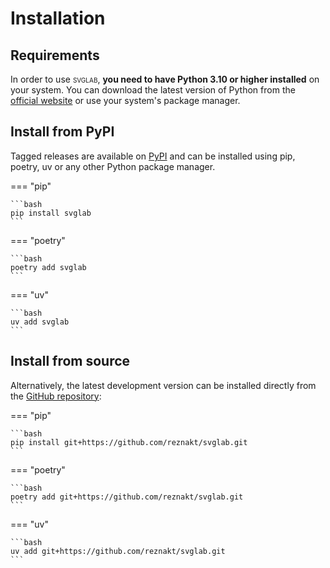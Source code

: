 # Installation

## Requirements

In order to use <span style="font-variant: small-caps;">svglab</span>, **you need to have Python 3.10 or higher installed** on your system. You can download the latest version of Python from the [official website](https://www.python.org/downloads/) or use your system's package manager.

## Install from PyPI

Tagged releases are available on [PyPI](https://pypi.org/project/svglab/) and can be installed using pip, poetry, uv or any other Python package manager.

=== "pip"

    ```bash
    pip install svglab
    ```

=== "poetry"

    ```bash
    poetry add svglab
    ```

=== "uv"

    ```bash
    uv add svglab
    ```

## Install from source

Alternatively, the latest development version can be installed directly from the [GitHub repository](https://github.com/reznakt/svglab):

=== "pip"

    ```bash
    pip install git+https://github.com/reznakt/svglab.git
    ```

=== "poetry"

    ```bash
    poetry add git+https://github.com/reznakt/svglab.git
    ```

=== "uv"

    ```bash
    uv add git+https://github.com/reznakt/svglab.git
    ```
